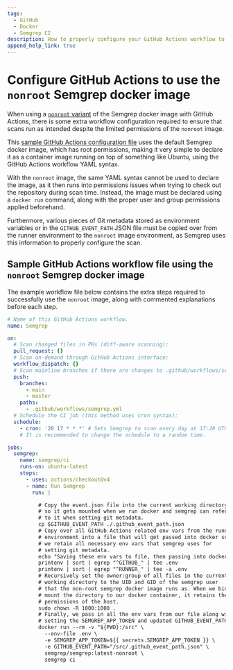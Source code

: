```yaml
---
tags:
  - GitHub
  - Docker
  - Semgrep CI
description: How to properly configure your GitHub Actions workflow to use the `nonroot` Semgrep docker image
append_help_link: true
---
```


# Configure GitHub Actions to use the `nonroot` Semgrep docker image

When using a [`nonroot` variant](https://hub.docker.com/r/semgrep/semgrep/tags?page=&page_size=&ordering=&name=nonroot) of the Semgrep docker image with GitHub Actions, there is some extra workflow configuration required to ensure that scans run as intended despite the limited permissions of the `nonroot` image.

This [sample GitHub Actions configuration file](/docs/semgrep-ci/sample-ci-configs#sample-github-actions-configuration-file) uses the default Semgrep docker image, which has root permissions, making it very simple to declare it as a container image running on top of something like Ubuntu, using the GitHub Actions workflow YAML syntax.

With the `nonroot` image, the same YAML syntax cannot be used to declare the image, as it then runs into permissions issues when trying to check out the repository during scan time. Instead, the image must be declared using a `docker run` command, along with the proper user and group permissions applied beforehand.

Furthermore, various pieces of Git metadata stored as environment variables or in the `GITHUB_EVENT_PATH` JSON file must be copied over from the runner environment to the `nonroot` image environment, as Semgrep uses this information to properly configure the scan.

## Sample GitHub Actions workflow file using the `nonroot` Semgrep docker image

The example workflow file below contains the extra steps required to successfully use the `nonroot` image, along with commented explanations before each step.

```yaml
# Name of this GitHub Actions workflow.
name: Semgrep

on:
  # Scan changed files in PRs (diff-aware scanning):
  pull_request: {}
  # Scan on-demand through GitHub Actions interface:
  workflow_dispatch: {}
  # Scan mainline branches if there are changes to .github/workflows/semgrep.yml:
  push:
    branches:
      - main
      - master
    paths:
      - .github/workflows/semgrep.yml
  # Schedule the CI job (this method uses cron syntax):
  schedule:
    - cron: '20 17 * * *' # Sets Semgrep to scan every day at 17:20 UTC.
    # It is recommended to change the schedule to a random time.

jobs:
  semgrep:
    name: semgrep/ci
    runs-on: ubuntu-latest
    steps:
      - uses: actions/checkout@v4
      - name: Run Semgrep
        run: |

          # Copy the event.json file into the current working directory 
          # so it gets mounted when we run docker and semgrep can refer 
          # to it when setting git metadata.
          cp $GITHUB_EVENT_PATH ./.github_event_path.json
          # Copy over all GitHub Actions related env vars from the runner
          # environment into a file that will get passed into docker so 
          # we retain all necessary env vars that semgrep uses for 
          # setting git metadata.
          echo "Saving these env vars to file, then passing into docker container."
          printenv | sort | egrep "^GITHUB_" | tee .env
          printenv | sort | egrep "^RUNNER_" | tee -a .env
          # Recursively set the owner:group of all files in the current
          # working directory to the UID and GID of the semgrep user
          # that the non-root semgrep docker image runs as. When we bind
          # mount the directory to our docker container, it retains the
          # permissions of the host.
          sudo chown -R 1000:1000 .
          # Finally, we pass in all the env vars from our file along with
          # setting the SEMGREP_APP_TOKEN and updated GITHUB_EVENT_PATH.
          docker run --rm -v "${PWD}:/src" \
            --env-file .env \
            -e SEMGREP_APP_TOKEN=${{ secrets.SEMGREP_APP_TOKEN }} \
            -e GITHUB_EVENT_PATH="/src/.github_event_path.json" \
            semgrep/semgrep:latest-nonroot \
            semgrep ci
```